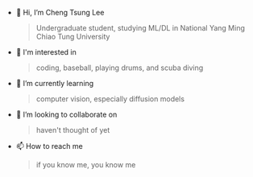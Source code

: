 - 👋 Hi, I’m Cheng Tsung Lee
  > Undergraduate student, studying ML/DL in National Yang Ming Chiao Tung University

- 👀 I'm interested in
  > coding, baseball, playing drums, and scuba diving

- 🌱 I’m currently learning
  > computer vision, especially diffusion models

- 💞️ I’m looking to collaborate on
  > haven't thought of yet

- 📫 How to reach me
  > if you know me, you know me

<!---
LoveLeeJames/LoveLeeJames is a ✨ special ✨ repository because its `README.md` (this file) appears on your GitHub profile.
You can click the Preview link to take a look at your changes.
--->
